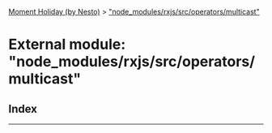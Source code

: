 [Moment Holiday (by Nesto)](../README.md) > ["node_modules/rxjs/src/operators/multicast"](../modules/_node_modules_rxjs_src_operators_multicast_.md)

# External module: "node_modules/rxjs/src/operators/multicast"

## Index

---

